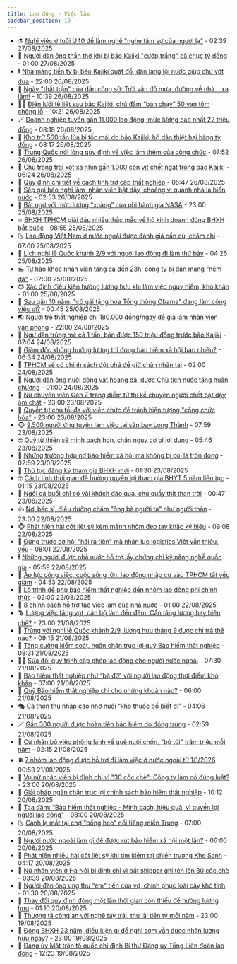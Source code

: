 ```yaml
---
title: Lao động - Việc làm
sidebar_position: 19
---
```


<!-- dantri-lao-dong-viec-lam:START -->
- ⚗️ [Nghỉ việc ở tuổi U40 để làm nghề &quot;nghe tâm sự của người lạ&quot;](https://dantri.com.vn/lao-dong-viec-lam/nghi-viec-o-tuoi-u40-de-lam-nghe-nghe-tam-su-cua-nguoi-la-20250826170742441.htm) - 02:39 27/08/2025
- 🙉 [Người đàn ông thẫn thờ khi bị bão Kajiki &quot;cướp trắng&quot; cả chục tỷ đồng](https://dantri.com.vn/lao-dong-viec-lam/nguoi-dan-ong-than-tho-khi-bi-bao-kajiki-cuop-trang-ca-chuc-ty-dong-20250826145601151.htm) - 01:00 27/08/2025
- 🕴 [Nhà màng tiền tỷ bị bão Kajiki quật đổ, dân làng lội nước giúp chủ vớt dưa](https://dantri.com.vn/lao-dong-viec-lam/nha-mang-tien-ty-bi-bao-kajiki-quat-do-dan-lang-loi-nuoc-giup-chu-vot-dua-20250826192143860.htm) - 22:00 26/08/2025
- 🧐 [Ngày &quot;thất trận&quot; của dân công sở: Trời vẫn đổ mưa, đường về nhà... xa lắm!](https://dantri.com.vn/lao-dong-viec-lam/ngay-that-tran-cua-dan-cong-so-troi-van-do-mua-duong-ve-nha-xa-lam-20250826170750613.htm) - 10:39 26/08/2025
- 🧑‍💻 [Điện lưới tê liệt sau bão Kajiki, chủ đầm “bán chạy” 50 vạn tôm chống lỗ](https://dantri.com.vn/lao-dong-viec-lam/dien-luoi-te-liet-sau-bao-kajiki-chu-dam-ban-chay-50-van-tom-chong-lo-20250826170742400.htm) - 10:21 26/08/2025
- 🪄 [Doanh nghiệp tuyển gần 11.000 lao động, mức lương cao nhất 22 triệu đồng](https://dantri.com.vn/lao-dong-viec-lam/doanh-nghiep-tuyen-gan-11000-lao-dong-muc-luong-cao-nhat-22-trieu-dong-20250826150144428.htm) - 08:18 26/08/2025
- 🦣 [Kho trữ 500 tấn lúa bị tốc mái do bão Kajiki, hộ dân thiệt hại hàng tỷ đồng](https://dantri.com.vn/lao-dong-viec-lam/kho-tru-500-tan-lua-bi-toc-mai-do-bao-kajiki-ho-dan-thiet-hai-hang-ty-dong-20250826134354627.htm) - 08:17 26/08/2025
- 🎡 [Trung Quốc nới lỏng quy định về việc làm thêm của công chức](https://dantri.com.vn/lao-dong-viec-lam/trung-quoc-noi-long-quy-dinh-ve-viec-lam-them-cua-cong-chuc-20250825130321945.htm) - 07:52 26/08/2025
- 🦍 [Chủ trang trại xót xa nhìn gần 1.000 con vịt chết ngạt trong bão Kajiki](https://dantri.com.vn/lao-dong-viec-lam/chu-trang-trai-xot-xa-nhin-gan-1000-con-vit-chet-ngat-trong-bao-kajiki-20250826113043845.htm) - 06:24 26/08/2025
- 🫶 [Quy định chi tiết về cách tính trợ cấp thất nghiệp](https://dantri.com.vn/lao-dong-viec-lam/quy-dinh-chi-tiet-ve-cach-tinh-tro-cap-that-nghiep-20250826095024638.htm) - 05:47 26/08/2025
- 🥸 [Sếp gọi báo nghỉ làm, nhân viên bật dậy, choáng vì quanh nhà là biển nước](https://dantri.com.vn/lao-dong-viec-lam/sep-goi-bao-nghi-lam-nhan-vien-bat-day-choang-vi-quanh-nha-la-bien-nuoc-20250826092653227.htm) - 02:53 26/08/2025
- 🎡 [Bất ngờ với mức lương “xoàng” của phi hành gia NASA](https://dantri.com.vn/lao-dong-viec-lam/bat-ngo-voi-muc-luong-xoang-cua-phi-hanh-gia-nasa-20250825152200481.htm) - 23:00 25/08/2025
- 🔥 [BHXH TPHCM giải đáp nhiều thắc mắc về hộ kinh doanh đóng BHXH bắt buộc](https://dantri.com.vn/lao-dong-viec-lam/bhxh-tphcm-giai-dap-nhieu-thac-mac-ve-ho-kinh-doanh-dong-bhxh-bat-buoc-20250825005301261.htm) - 08:55 25/08/2025
- 🌜 [Lao động Việt Nam ở nước ngoài được đánh giá cần cù, chăm chỉ](https://dantri.com.vn/lao-dong-viec-lam/lao-dong-viet-nam-o-nuoc-ngoai-duoc-danh-gia-can-cu-cham-chi-20250825111624502.htm) - 07:00 25/08/2025
- 🤭 [Lịch nghỉ lễ Quốc khánh 2/9 với người lao động đi làm thứ bảy](https://dantri.com.vn/lao-dong-viec-lam/lich-nghi-le-quoc-khanh-29-voi-nguoi-lao-dong-di-lam-thu-bay-20250825104104242.htm) - 04:26 25/08/2025
- 🏊 [Tự hào khoe nhân viên tăng ca đến 23h, công ty bị dân mạng “ném đá”](https://dantri.com.vn/lao-dong-viec-lam/tu-hao-khoe-nhan-vien-tang-ca-den-23h-cong-ty-bi-dan-mang-nem-da-20250823114027144.htm) - 02:00 25/08/2025
- 😎 [Xác định điều kiện hưởng lương hưu khi làm việc nguy hiểm, khó khăn](https://dantri.com.vn/lao-dong-viec-lam/xac-dinh-dieu-kien-huong-luong-huu-khi-lam-viec-nguy-hiem-kho-khan-20250824172217542.htm) - 01:00 25/08/2025
- 🤖 [Sau gần 10 năm, &quot;cô gái tặng hoa Tổng thống Obama&quot; đang làm công việc gì?](https://dantri.com.vn/lao-dong-viec-lam/sau-gan-10-nam-co-gai-tang-hoa-tong-thong-obama-dang-lam-cong-viec-gi-20250824140838571.htm) - 00:45 25/08/2025
- 🌏 [Người trẻ thất nghiệp chi 180.000 đồng/ngày để giả làm nhân viên văn phòng](https://dantri.com.vn/lao-dong-viec-lam/nguoi-tre-that-nghiep-chi-180000-dongngay-de-gia-lam-nhan-vien-van-phong-20250823111509493.htm) - 22:00 24/08/2025
- 🦏 [Ngư dân trúng mẻ cá 1 tấn, bán được 150 triệu đồng trước bão Kajiki](https://dantri.com.vn/lao-dong-viec-lam/ngu-dan-trung-me-ca-1-tan-ban-duoc-150-trieu-dong-truoc-bao-kajiki-20250824134631558.htm) - 07:04 24/08/2025
- 🤔 [Giám đốc không hưởng lương thì đóng bảo hiểm xã hội bao nhiêu?](https://dantri.com.vn/lao-dong-viec-lam/giam-doc-khong-huong-luong-thi-dong-bao-hiem-xa-hoi-bao-nhieu-20250824133101054.htm) - 06:34 24/08/2025
- 🌮 [TPHCM sẽ có chính sách đột phá để giữ chân nhân tài](https://dantri.com.vn/lao-dong-viec-lam/tphcm-se-co-chinh-sach-dot-pha-de-giu-chan-nhan-tai-20250822111726544.htm) - 02:00 24/08/2025
- 💪 [Người đàn ông nuôi động vật hoang dã, được Chủ tịch nước tặng huân chương](https://dantri.com.vn/lao-dong-viec-lam/nguoi-dan-ong-nuoi-dong-vat-hoang-da-duoc-chu-tich-nuoc-tang-huan-chuong-20250823191333850.htm) - 01:00 24/08/2025
- 💪 [Nữ chuyên viên Gen Z trang điểm tử thi kể chuyện người chết bật dậy ôm chặt](https://dantri.com.vn/lao-dong-viec-lam/nu-chuyen-vien-gen-z-trang-diem-tu-thi-ke-chuyen-nguoi-chet-bat-day-om-chat-20250822173814563.htm) - 23:00 23/08/2025
- 🦒 [Quyền tự chủ tối đa với viên chức để tránh hiện tượng &quot;công chức hóa&quot;](https://dantri.com.vn/noi-vu/quyen-tu-chu-toi-da-voi-vien-chuc-de-tranh-hien-tuong-cong-chuc-hoa-20250822152300029.htm) - 23:00 23/08/2025
- 🐵 [9.500 người ứng tuyển làm việc tại sân bay Long Thành](https://dantri.com.vn/lao-dong-viec-lam/9500-nguoi-ung-tuyen-lam-viec-tai-san-bay-long-thanh-20250823121017857.htm) - 07:59 23/08/2025
- 🤓 [Quỹ từ thiện sẽ minh bạch hơn, chặn nguy cơ bị lợi dụng](https://dantri.com.vn/lao-dong-viec-lam/quy-tu-thien-se-minh-bach-hon-chan-nguy-co-bi-loi-dung-20250823095838773.htm) - 05:46 23/08/2025
- 🧐 [Những trường hợp nợ bảo hiểm xã hội mà không bị coi là trốn đóng](https://dantri.com.vn/lao-dong-viec-lam/nhung-truong-hop-no-bao-hiem-xa-hoi-ma-khong-bi-coi-la-tron-dong-20250821113226344.htm) - 02:59 23/08/2025
- 💪 [Thủ tục đăng ký tham gia BHXH mới](https://dantri.com.vn/lao-dong-viec-lam/thu-tuc-dang-ky-tham-gia-bhxh-moi-20250820150629336.htm) - 01:30 23/08/2025
- 🤓 [Cách tính thời gian để hưởng quyền lợi tham gia BHYT 5 năm liên tục](https://dantri.com.vn/lao-dong-viec-lam/cach-tinh-thoi-gian-de-huong-quyen-loi-tham-gia-bhyt-5-nam-lien-tuc-20250822143532213.htm) - 01:15 23/08/2025
- 💯 [Ngồi cả buổi chỉ có vài khách đáo qua, chủ quầy thịt than trời](https://dantri.com.vn/lao-dong-viec-lam/ngoi-ca-buoi-chi-co-vai-khach-dao-qua-chu-quay-thit-than-troi-20250822152739311.htm) - 00:47 23/08/2025
- 👍 [Nơi bác sĩ, điều dưỡng chăm &quot;ông bà người ta&quot; như người thân](https://dantri.com.vn/lao-dong-viec-lam/noi-bac-si-dieu-duong-cham-ong-ba-nguoi-ta-nhu-nguoi-than-20250821103835751.htm) - 23:00 22/08/2025
- 🐵 [Phát hiện hài cốt liệt sỹ kèm mảnh nhôm đeo tay khắc ký hiệu](https://dantri.com.vn/lao-dong-viec-lam/phat-hien-hai-cot-liet-sy-kem-manh-nhom-deo-tay-khac-ky-hieu-20250822111604328.htm) - 09:08 22/08/2025
- 💂 [Đứng trước cơ hội &quot;hái ra tiền&quot; mà nhân lực logistics Việt vẫn thiếu, yếu](https://dantri.com.vn/lao-dong-viec-lam/dung-truoc-co-hoi-hai-ra-tien-ma-nhan-luc-logistics-viet-van-thieu-yeu-20250822110703565.htm) - 08:01 22/08/2025
- 🕴 [Những người được nhà nước hỗ trợ lấy chứng chỉ kỹ năng nghề quốc gia](https://dantri.com.vn/lao-dong-viec-lam/nhung-nguoi-duoc-nha-nuoc-ho-tro-lay-chung-chi-ky-nang-nghe-quoc-gia-20250819110519690.htm) - 05:59 22/08/2025
- 👀 [Áp lực công việc, cuộc sống lớn, lao động nhập cư vào TPHCM tất yếu giảm](https://dantri.com.vn/lao-dong-viec-lam/ap-luc-cong-viec-cuoc-song-lon-lao-dong-nhap-cu-vao-tphcm-tat-yeu-giam-20250822105018783.htm) - 04:53 22/08/2025
- 🦄 [Lộ trình để phủ bảo hiểm thất nghiệp đến nhóm lao động phi chính thức](https://dantri.com.vn/lao-dong-viec-lam/lo-trinh-de-phu-bao-hiem-that-nghiep-den-nhom-lao-dong-phi-chinh-thuc-20250821163620036.htm) - 02:00 22/08/2025
- 🔭 [8 chính sách hỗ trợ tạo việc làm của nhà nước](https://dantri.com.vn/lao-dong-viec-lam/8-chinh-sach-ho-tro-tao-viec-lam-cua-nha-nuoc-20250820131341953.htm) - 01:00 22/08/2025
- 🪜 [Lượng việc tăng vọt, cán bộ làm đến đêm: Cần tăng lương hay biên chế?](https://dantri.com.vn/noi-vu/luong-viec-tang-vot-can-bo-lam-den-dem-can-tang-luong-hay-bien-che-20250815124624164.htm) - 23:00 21/08/2025
- 🌊 [Trùng với nghỉ lễ Quốc khánh 2/9, lương hưu tháng 9 được chi trả thế nào?](https://dantri.com.vn/lao-dong-viec-lam/trung-voi-nghi-le-quoc-khanh-29-luong-huu-thang-9-duoc-chi-tra-the-nao-20250821155826527.htm) - 09:15 21/08/2025
- 💯 [Tăng cường kiểm soát, ngăn chặn trục lợi quỹ Bảo hiểm thất nghiệp](https://dantri.com.vn/lao-dong-viec-lam/tang-cuong-kiem-soat-ngan-chan-truc-loi-quy-bao-hiem-that-nghiep-20250825153302170.htm) - 08:31 21/08/2025
- 👨‍🏫 [Sửa đổi quy trình cấp phép lao động cho người nước ngoài](https://dantri.com.vn/lao-dong-viec-lam/sua-doi-quy-trinh-cap-phep-lao-dong-cho-nguoi-nuoc-ngoai-20250820235006573.htm) - 07:30 21/08/2025
- 🙉 [Bảo hiểm thất nghiệp như “bà đỡ” với người lao động thời điểm khó khăn](https://dantri.com.vn/lao-dong-viec-lam/bao-hiem-that-nghiep-nhu-ba-do-voi-nguoi-lao-dong-thoi-diem-kho-khan-20250820184941313.htm) - 07:00 21/08/2025
- 🦄 [Quỹ Bảo hiểm thất nghiệp chi cho những khoản nào?](https://dantri.com.vn/lao-dong-viec-lam/quy-bao-hiem-that-nghiep-chi-cho-nhung-khoan-nao-20250820113938524.htm) - 06:00 21/08/2025
- 🎭 [Cả thôn thu nhập cao nhờ nuôi “kho thuốc bổ biết đi”](https://dantri.com.vn/lao-dong-viec-lam/ca-thon-thu-nhap-cao-nho-nuoi-kho-thuoc-bo-biet-di-20250821092338783.htm) - 04:06 21/08/2025
- 🪄 [Gần 300 người được hoàn tiền bảo hiểm do đóng trùng](https://dantri.com.vn/lao-dong-viec-lam/gan-300-nguoi-duoc-hoan-tien-bao-hiem-do-dong-trung-20250820202030330.htm) - 02:59 21/08/2025
- 🌁 [Cử nhân bỏ việc phòng lạnh về quê nuôi chồn, &quot;bỏ túi&quot; trăm triệu mỗi năm](https://dantri.com.vn/lao-dong-viec-lam/cu-nhan-bo-viec-phong-lanh-ve-que-nuoi-chon-bo-tui-tram-trieu-moi-nam-20250820163814181.htm) - 02:15 21/08/2025
- ⛽️ [7 nhóm lao động được hỗ trợ đi làm việc ở nước ngoài từ 1/1/2026](https://dantri.com.vn/lao-dong-viec-lam/7-nhom-lao-dong-duoc-ho-tro-di-lam-viec-o-nuoc-ngoai-tu-112026-20250820121032919.htm) - 00:53 21/08/2025
- 🤩 [Vụ nữ nhân viên bị đình chỉ vì &quot;30 cốc chè&quot;: Công ty làm có đúng luật?](https://dantri.com.vn/lao-dong-viec-lam/vu-nu-nhan-vien-bi-dinh-chi-vi-30-coc-che-cong-ty-lam-co-dung-luat-20250820163335103.htm) - 23:00 20/08/2025
- 🌝 [Giải pháp ngăn chặn trục lợi chính sách bảo hiểm thất nghiệp](https://dantri.com.vn/lao-dong-viec-lam/giai-phap-ngan-chan-truc-loi-chinh-sach-bao-hiem-that-nghiep-20250820151818385.htm) - 10:12 20/08/2025
- 🤗 [Tọa đàm: “Bảo hiểm thất nghiệp - Minh bạch, hiệu quả, vì quyền lợi người lao động&quot;](https://dantri.com.vn/lao-dong-viec-lam/toa-dam-bao-hiem-that-nghiep-minh-bach-hieu-qua-vi-quyen-loi-nguoi-lao-dong-20250824233749889.htm) - 08:00 20/08/2025
- 🌜 [Cảnh lạ mắt tại chợ &quot;bồng heo&quot; nổi tiếng miền Trung](https://dantri.com.vn/lao-dong-viec-lam/canh-la-mat-tai-cho-bong-heo-noi-tieng-mien-trung-20250820092229267.htm) - 07:00 20/08/2025
- 👀 [Người nước ngoài làm gì để được rút bảo hiểm xã hội một lần?](https://dantri.com.vn/lao-dong-viec-lam/nguoi-nuoc-ngoai-lam-gi-de-duoc-rut-bao-hiem-xa-hoi-mot-lan-20250818095641365.htm) - 06:00 20/08/2025
- 🫣 [Phát hiện nhiều hài cốt liệt sỹ khi tìm kiếm tại chiến trường Khe Sanh](https://dantri.com.vn/lao-dong-viec-lam/phat-hien-nhieu-hai-cot-liet-sy-khi-tim-kiem-tai-chien-truong-khe-sanh-20250820102755019.htm) - 04:17 20/08/2025
- 🧠 [Nữ nhân viên ở Hà Nội bị đình chỉ vì bắt shipper ghi tên lên 30 cốc chè](https://dantri.com.vn/lao-dong-viec-lam/nu-nhan-vien-o-ha-noi-bi-dinh-chi-vi-bat-shipper-ghi-ten-len-30-coc-che-20250820101735284.htm) - 03:39 20/08/2025
- 🎊 [Người đàn ông ung thư “ém&quot; tiền của vợ, chinh phục loài cây khó tính](https://dantri.com.vn/lao-dong-viec-lam/nguoi-dan-ong-ung-thu-em-tien-cua-vo-chinh-phuc-loai-cay-kho-tinh-20250819154311999.htm) - 01:30 20/08/2025
- 🧰 [Thay đổi quy định đóng một lần thời gian còn thiếu để hưởng lương hưu](https://dantri.com.vn/lao-dong-viec-lam/thay-doi-quy-dinh-dong-mot-lan-thoi-gian-con-thieu-de-huong-luong-huu-20250819121242873.htm) - 01:10 20/08/2025
- 🐘 [Thượng tá công an với nghề tay trái, thu lãi tiền tỷ mỗi năm](https://dantri.com.vn/lao-dong-viec-lam/thuong-ta-cong-an-voi-nghe-tay-trai-thu-lai-tien-ty-moi-nam-20250819154905086.htm) - 23:00 19/08/2025
- 🥳 [Đóng BHXH 23 năm, điều kiện gì để nghỉ sớm vẫn được nhận lương hưu ngay?](https://dantri.com.vn/lao-dong-viec-lam/dong-bhxh-23-nam-dieu-kien-gi-de-nghi-som-van-duoc-nhan-luong-huu-ngay-20250818153126120.htm) - 23:00 19/08/2025
- 🐎 [Đảng ủy Mặt trận tổ quốc chỉ định Bí thư Đảng ủy Tổng Liên đoàn lao động](https://dantri.com.vn/lao-dong-viec-lam/dang-uy-mat-tran-to-quoc-chi-dinh-bi-thu-dang-uy-tong-lien-doan-lao-dong-20250819185352370.htm) - 12:23 19/08/2025<!-- dantri-lao-dong-viec-lam:END -->
